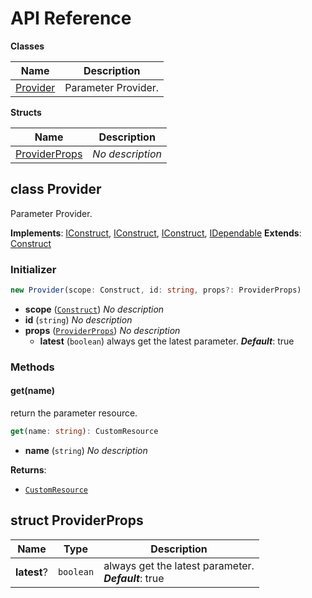# API Reference

**Classes**

Name|Description
----|-----------
[Provider](#cdk-ssm-parameter-store-provider)|Parameter Provider.


**Structs**

Name|Description
----|-----------
[ProviderProps](#cdk-ssm-parameter-store-providerprops)|*No description*



## class Provider  <a id="cdk-ssm-parameter-store-provider"></a>

Parameter Provider.

__Implements__: [IConstruct](#constructs-iconstruct), [IConstruct](#aws-cdk-core-iconstruct), [IConstruct](#constructs-iconstruct), [IDependable](#aws-cdk-core-idependable)
__Extends__: [Construct](#aws-cdk-core-construct)

### Initializer




```ts
new Provider(scope: Construct, id: string, props?: ProviderProps)
```

* **scope** (<code>[Construct](#aws-cdk-core-construct)</code>)  *No description*
* **id** (<code>string</code>)  *No description*
* **props** (<code>[ProviderProps](#cdk-ssm-parameter-store-providerprops)</code>)  *No description*
  * **latest** (<code>boolean</code>)  always get the latest parameter. __*Default*__: true


### Methods


#### get(name) <a id="cdk-ssm-parameter-store-provider-get"></a>

return the parameter resource.

```ts
get(name: string): CustomResource
```

* **name** (<code>string</code>)  *No description*

__Returns__:
* <code>[CustomResource](#aws-cdk-core-customresource)</code>



## struct ProviderProps  <a id="cdk-ssm-parameter-store-providerprops"></a>






Name | Type | Description 
-----|------|-------------
**latest**? | <code>boolean</code> | always get the latest parameter.<br/>__*Default*__: true



